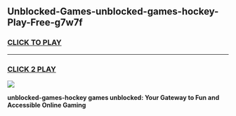
## Unblocked-Games-unblocked-games-hockey-Play-Free-g7w7f
<h3>
<a href="https://premium76.site?title=unblocked-games-hockey&ref=23A">CLICK TO PLAY</a></h3>
<hr>

<h3>
<a href="https://premium76.site?title=unblocked-games-hockey&ref=23A">CLICK 2 PLAY</a>
  
</h3>

<a href="https://premium76.site?title=unblocked-games-hockey&ref=23A"><img src="https://clearcache.store/games.png"></a>


**unblocked-games-hockey games unblocked: Your Gateway to Fun and Accessible Online Gaming**
